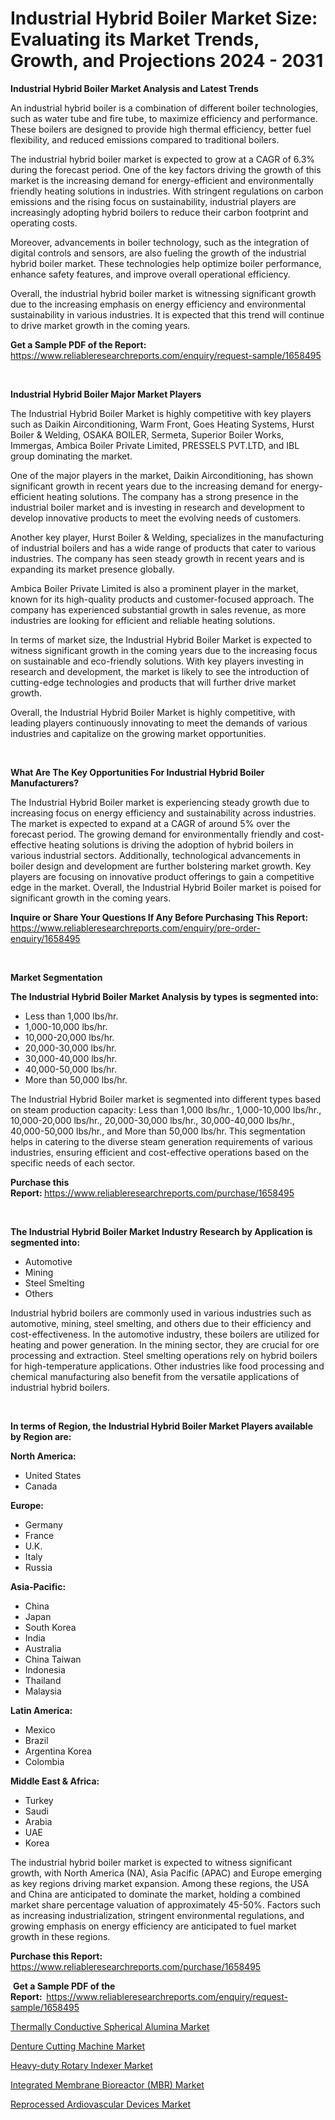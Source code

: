 <p><h1>Industrial Hybrid Boiler Market Size: Evaluating its Market Trends, Growth, and Projections 2024 - 2031</h1></p><p><strong>Industrial Hybrid Boiler Market Analysis and Latest Trends</strong></p>
<p><p>An industrial hybrid boiler is a combination of different boiler technologies, such as water tube and fire tube, to maximize efficiency and performance. These boilers are designed to provide high thermal efficiency, better fuel flexibility, and reduced emissions compared to traditional boilers.</p><p>The industrial hybrid boiler market is expected to grow at a CAGR of 6.3% during the forecast period. One of the key factors driving the growth of this market is the increasing demand for energy-efficient and environmentally friendly heating solutions in industries. With stringent regulations on carbon emissions and the rising focus on sustainability, industrial players are increasingly adopting hybrid boilers to reduce their carbon footprint and operating costs.</p><p>Moreover, advancements in boiler technology, such as the integration of digital controls and sensors, are also fueling the growth of the industrial hybrid boiler market. These technologies help optimize boiler performance, enhance safety features, and improve overall operational efficiency.</p><p>Overall, the industrial hybrid boiler market is witnessing significant growth due to the increasing emphasis on energy efficiency and environmental sustainability in various industries. It is expected that this trend will continue to drive market growth in the coming years.</p></p>
<p><strong>Get a Sample PDF of the Report:&nbsp;</strong> <a href="https://www.reliableresearchreports.com/enquiry/request-sample/1658495">https://www.reliableresearchreports.com/enquiry/request-sample/1658495</a></p>
<p>&nbsp;</p>
<p><strong>Industrial Hybrid Boiler Major Market Players</strong></p>
<p><p>The Industrial Hybrid Boiler Market is highly competitive with key players such as Daikin Airconditioning, Warm Front, Goes Heating Systems, Hurst Boiler & Welding, OSAKA BOILER, Sermeta, Superior Boiler Works, Immergas, Ambica Boiler Private Limited, PRESSELS PVT.LTD, and IBL group dominating the market. </p><p>One of the major players in the market, Daikin Airconditioning, has shown significant growth in recent years due to the increasing demand for energy-efficient heating solutions. The company has a strong presence in the industrial boiler market and is investing in research and development to develop innovative products to meet the evolving needs of customers.</p><p>Another key player, Hurst Boiler & Welding, specializes in the manufacturing of industrial boilers and has a wide range of products that cater to various industries. The company has seen steady growth in recent years and is expanding its market presence globally.</p><p>Ambica Boiler Private Limited is also a prominent player in the market, known for its high-quality products and customer-focused approach. The company has experienced substantial growth in sales revenue, as more industries are looking for efficient and reliable heating solutions.</p><p>In terms of market size, the Industrial Hybrid Boiler Market is expected to witness significant growth in the coming years due to the increasing focus on sustainable and eco-friendly solutions. With key players investing in research and development, the market is likely to see the introduction of cutting-edge technologies and products that will further drive market growth.</p><p>Overall, the Industrial Hybrid Boiler Market is highly competitive, with leading players continuously innovating to meet the demands of various industries and capitalize on the growing market opportunities.</p></p>
<p>&nbsp;</p>
<p><strong>What Are The Key Opportunities For Industrial Hybrid Boiler Manufacturers?</strong></p>
<p><p>The Industrial Hybrid Boiler market is experiencing steady growth due to increasing focus on energy efficiency and sustainability across industries. The market is expected to expand at a CAGR of around 5% over the forecast period. The growing demand for environmentally friendly and cost-effective heating solutions is driving the adoption of hybrid boilers in various industrial sectors. Additionally, technological advancements in boiler design and development are further bolstering market growth. Key players are focusing on innovative product offerings to gain a competitive edge in the market. Overall, the Industrial Hybrid Boiler market is poised for significant growth in the coming years.</p></p>
<p><strong>Inquire or Share Your Questions If Any Before Purchasing This Report:</strong> <a href="https://www.reliableresearchreports.com/enquiry/pre-order-enquiry/1658495">https://www.reliableresearchreports.com/enquiry/pre-order-enquiry/1658495</a></p>
<p>&nbsp;</p>
<p><strong>Market Segmentation</strong></p>
<p><strong>The Industrial Hybrid Boiler Market Analysis by types is segmented into:</strong></p>
<p><ul><li>Less than 1,000 lbs/hr.</li><li>1,000-10,000 lbs/hr.</li><li>10,000-20,000 lbs/hr.</li><li>20,000-30,000 lbs/hr.</li><li>30,000-40,000 lbs/hr.</li><li>40,000-50,000 lbs/hr.</li><li>More than 50,000 lbs/hr.</li></ul></p>
<p><p>The Industrial Hybrid Boiler market is segmented into different types based on steam production capacity: Less than 1,000 lbs/hr., 1,000-10,000 lbs/hr., 10,000-20,000 lbs/hr., 20,000-30,000 lbs/hr., 30,000-40,000 lbs/hr., 40,000-50,000 lbs/hr., and More than 50,000 lbs/hr. This segmentation helps in catering to the diverse steam generation requirements of various industries, ensuring efficient and cost-effective operations based on the specific needs of each sector.</p></p>
<p><strong>Purchase this Report:&nbsp;</strong><a href="https://www.reliableresearchreports.com/purchase/1658495">https://www.reliableresearchreports.com/purchase/1658495</a></p>
<p>&nbsp;</p>
<p><strong>The Industrial Hybrid Boiler Market Industry Research by Application is segmented into:</strong></p>
<p><ul><li>Automotive</li><li>Mining</li><li>Steel Smelting</li><li>Others</li></ul></p>
<p><p>Industrial hybrid boilers are commonly used in various industries such as automotive, mining, steel smelting, and others due to their efficiency and cost-effectiveness. In the automotive industry, these boilers are utilized for heating and power generation. In the mining sector, they are crucial for ore processing and extraction. Steel smelting operations rely on hybrid boilers for high-temperature applications. Other industries like food processing and chemical manufacturing also benefit from the versatile applications of industrial hybrid boilers.</p></p>
<p>&nbsp;</p>
<p><strong>In terms of Region, the Industrial Hybrid Boiler Market Players available by Region are:</strong></p>
<p>
    <p> <strong> North America: </strong>
        <ul>
            <li>United States</li>
            <li>Canada</li>
        </ul>
        </p> 
    <p> <strong> Europe: </strong>
        <ul>
            <li>Germany</li>
            <li>France</li>
            <li>U.K.</li>
            <li>Italy</li>
            <li>Russia</li>
        </ul>
        </p> 
    <p> <strong> Asia-Pacific: </strong>
        <ul>
            <li>China</li>
            <li>Japan</li>
            <li>South Korea</li>
            <li>India</li>
            <li>Australia</li>
            <li>China Taiwan</li>
            <li>Indonesia</li>
            <li>Thailand</li>
            <li>Malaysia</li>
        </ul>
        </p> 
    <p> <strong> Latin America: </strong>
        <ul>
            <li>Mexico</li>
            <li>Brazil</li>
            <li>Argentina Korea</li>
            <li>Colombia</li>
        </ul>
        </p> 
    <p> <strong> Middle East & Africa: </strong>
        <ul>
            <li>Turkey</li>
            <li>Saudi</li>
            <li>Arabia</li>
            <li>UAE</li>
            <li>Korea</li>
        </ul>
    </p>
    </p>
<p><p>The industrial hybrid boiler market is expected to witness significant growth, with North America (NA), Asia Pacific (APAC) and Europe emerging as key regions driving market expansion. Among these regions, the USA and China are anticipated to dominate the market, holding a combined market share percentage valuation of approximately 45-50%. Factors such as increasing industrialization, stringent environmental regulations, and growing emphasis on energy efficiency are anticipated to fuel market growth in these regions.</p></p>
<p><strong>Purchase this Report: </strong><a href="https://www.reliableresearchreports.com/purchase/1658495">https://www.reliableresearchreports.com/purchase/1658495</a></p>
<p>&nbsp;<strong>Get a Sample PDF of the Report:&nbsp;&nbsp;</strong><a href="https://www.reliableresearchreports.com/enquiry/request-sample/1658495">https://www.reliableresearchreports.com/enquiry/request-sample/1658495</a></p>
<p><strong></strong></p>
<p><p><a href="https://github.com/jsmusil/Market-Research-Report-List-1/blob/main/thermally-conductive-spherical-alumina-market.md">Thermally Conductive Spherical Alumina Market</a></p><p><a href="https://github.com/yemakinde/Market-Research-Report-List-1/blob/main/denture-cutting-machine-market.md">Denture Cutting Machine Market</a></p><p><a href="https://github.com/Krish2023na/Market-Research-Report-List-3/blob/main/heavy-duty-rotary-indexer-market.md">Heavy-duty Rotary Indexer Market</a></p><p><a href="https://github.com/bmorecock/Market-Research-Report-List-1/blob/main/integrated-membrane-bioreactor-mbr-market.md">Integrated Membrane Bioreactor (MBR) Market</a></p><p><a href="https://github.com/RickHolmes3/Market-Research-Report-List-3/blob/main/reprocessed-ardiovascular-devices-market.md">Reprocessed Ardiovascular Devices Market</a></p></p>
